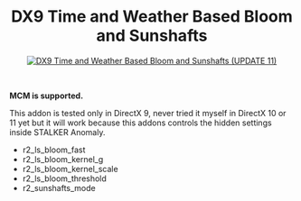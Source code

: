 <h1 align="center">DX9 Time and Weather Based Bloom and Sunshafts</h1>

<p align="center">
	<a href="https://www.moddb.com/mods/stalker-anomaly/addons/dx9-time-and-weather-based-bloom-and-sunshafts" title="Download DX9 Time and Weather Based Bloom and Sunshafts (UPDATE 11) - Mod DB" target="_blank">
		<img src="https://button.moddb.com/download/medium/236768.png" alt="DX9 Time and Weather Based Bloom and Sunshafts (UPDATE 11)" />
	</a>
</p>

<br>

**MCM is supported.**

This addon is tested only in DirectX 9, never tried it myself in DirectX 10 or 11 yet but it will work because this addons controls the hidden settings inside STALKER Anomaly.
* r2_ls_bloom_fast
* r2_ls_bloom_kernel_g
* r2_ls_bloom_kernel_scale
* r2_ls_bloom_threshold
* r2_sunshafts_mode

<br>
